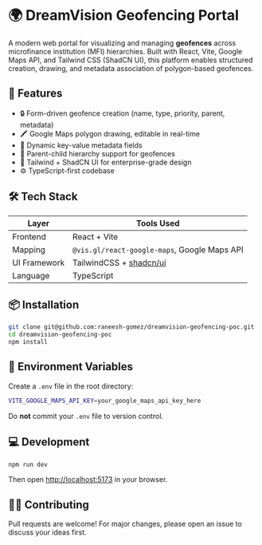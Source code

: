 # 🌍 DreamVision Geofencing Portal

A modern web portal for visualizing and managing **geofences** across microfinance institution (MFI) hierarchies. Built with React, Vite, Google Maps API, and Tailwind CSS (ShadCN UI), this platform enables structured creation, drawing, and metadata association of polygon-based geofences.


## 🚀 Features

- 🔒 Form-driven geofence creation (name, type, priority, parent, metadata)
- 🖍️ Google Maps polygon drawing, editable in real-time
- 🧠 Dynamic key-value metadata fields
- 🧭 Parent-child hierarchy support for geofences
- 🎨 Tailwind + ShadCN UI for enterprise-grade design
- ⚙️ TypeScript-first codebase


## 🛠️ Tech Stack

| Layer        | Tools Used                             |
|--------------|-----------------------------------------|
| Frontend     | React + Vite                            |
| Mapping      | `@vis.gl/react-google-maps`, Google Maps API |
| UI Framework | TailwindCSS + [shadcn/ui](https://ui.shadcn.com) |
| Language     | TypeScript                              |


## 📦 Installation

```bash
git clone git@github.com:raneesh-gomez/dreamvision-geofencing-poc.git
cd dreamvision-geofencing-poc
npm install
```

## 🔑 Environment Variables

Create a `.env` file in the root directory:
```bash
VITE_GOOGLE_MAPS_API_KEY=your_google_maps_api_key_here
``` 

Do **not** commit your `.env` file to version control.


## 💻 Development 

```bash
npm run dev
``` 
Then open [http://localhost:5173](http://localhost:5173) in your browser.


## 🧑‍💻 Contributing 

Pull requests are welcome! For major changes, please open an issue to discuss your ideas first.